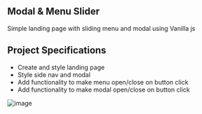 ## Modal & Menu Slider

Simple landing page with sliding menu and modal using Vanilla js

## Project Specifications

- Create and style landing page
- Style side nav and modal
- Add functionality to make menu open/close on button click
- Add functionality to make modal open/close on button click

![image](https://user-images.githubusercontent.com/53972152/226906126-c3a045a8-adfd-4422-9cdb-1fae1c9c2339.png)
